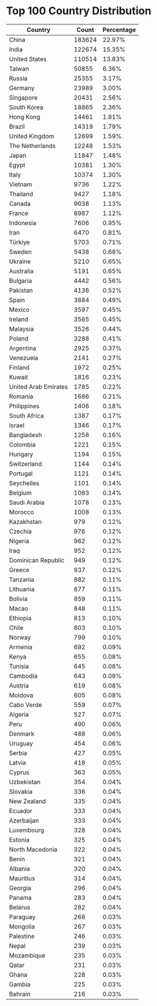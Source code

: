 # Top 100 Country Distribution
| Country | Count | Percentage |
|----|----|----|
| China | 183624 | 22.97% |
| India | 122674 | 15.35% |
| United States | 110514 | 13.83% |
| Taiwan | 50855 | 6.36% |
| Russia | 25355 | 3.17% |
| Germany | 23989 | 3.00% |
| Singapore | 20431 | 2.56% |
| South Korea | 18865 | 2.36% |
| Hong Kong | 14461 | 1.81% |
| Brazil | 14319 | 1.79% |
| United Kingdom | 12699 | 1.59% |
| The Netherlands | 12248 | 1.53% |
| Japan | 11847 | 1.48% |
| Egypt | 10381 | 1.30% |
| Italy | 10374 | 1.30% |
| Vietnam | 9736 | 1.22% |
| Thailand | 9427 | 1.18% |
| Canada | 9038 | 1.13% |
| France | 8987 | 1.12% |
| Indonesia | 7606 | 0.95% |
| Iran | 6470 | 0.81% |
| Türkiye | 5703 | 0.71% |
| Sweden | 5438 | 0.68% |
| Ukraine | 5210 | 0.65% |
| Australia | 5191 | 0.65% |
| Bulgaria | 4442 | 0.56% |
| Pakistan | 4138 | 0.52% |
| Spain | 3884 | 0.49% |
| Mexico | 3597 | 0.45% |
| Ireland | 3565 | 0.45% |
| Malaysia | 3526 | 0.44% |
| Poland | 3288 | 0.41% |
| Argentina | 2925 | 0.37% |
| Venezuela | 2141 | 0.27% |
| Finland | 1972 | 0.25% |
| Kuwait | 1816 | 0.23% |
| United Arab Emirates | 1785 | 0.22% |
| Romania | 1686 | 0.21% |
| Philippines | 1406 | 0.18% |
| South Africa | 1387 | 0.17% |
| Israel | 1346 | 0.17% |
| Bangladesh | 1258 | 0.16% |
| Colombia | 1221 | 0.15% |
| Hungary | 1194 | 0.15% |
| Switzerland | 1144 | 0.14% |
| Portugal | 1121 | 0.14% |
| Seychelles | 1101 | 0.14% |
| Belgium | 1083 | 0.14% |
| Saudi Arabia | 1078 | 0.13% |
| Morocco | 1008 | 0.13% |
| Kazakhstan | 979 | 0.12% |
| Czechia | 976 | 0.12% |
| Nigeria | 962 | 0.12% |
| Iraq | 952 | 0.12% |
| Dominican Republic | 949 | 0.12% |
| Greece | 937 | 0.12% |
| Tanzania | 882 | 0.11% |
| Lithuania | 877 | 0.11% |
| Bolivia | 859 | 0.11% |
| Macao | 848 | 0.11% |
| Ethiopia | 813 | 0.10% |
| Chile | 803 | 0.10% |
| Norway | 799 | 0.10% |
| Armenia | 692 | 0.09% |
| Kenya | 655 | 0.08% |
| Tunisia | 645 | 0.08% |
| Cambodia | 643 | 0.08% |
| Austria | 619 | 0.08% |
| Moldova | 605 | 0.08% |
| Cabo Verde | 559 | 0.07% |
| Algeria | 527 | 0.07% |
| Peru | 490 | 0.06% |
| Denmark | 488 | 0.06% |
| Uruguay | 454 | 0.06% |
| Serbia | 427 | 0.05% |
| Latvia | 418 | 0.05% |
| Cyprus | 363 | 0.05% |
| Uzbekistan | 354 | 0.04% |
| Slovakia | 336 | 0.04% |
| New Zealand | 335 | 0.04% |
| Ecuador | 333 | 0.04% |
| Azerbaijan | 333 | 0.04% |
| Luxembourg | 328 | 0.04% |
| Estonia | 325 | 0.04% |
| North Macedonia | 322 | 0.04% |
| Benin | 321 | 0.04% |
| Albania | 320 | 0.04% |
| Mauritius | 314 | 0.04% |
| Georgia | 296 | 0.04% |
| Panama | 283 | 0.04% |
| Belarus | 282 | 0.04% |
| Paraguay | 268 | 0.03% |
| Mongolia | 267 | 0.03% |
| Palestine | 246 | 0.03% |
| Nepal | 239 | 0.03% |
| Mozambique | 235 | 0.03% |
| Qatar | 231 | 0.03% |
| Ghana | 228 | 0.03% |
| Gambia | 225 | 0.03% |
| Bahrain | 216 | 0.03% |
